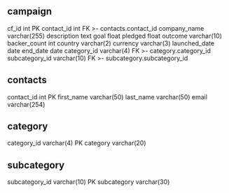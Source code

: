 campaign
-
cf_id int PK
contact_id int FK >- contacts.contact_id
company_name varchar(255)
description text
goal float
pledged float
outcome varchar(10)
backer_count int
country varchar(2)
currency varchar(3)
launched_date date
end_date date
category_id varchar(4) FK >- category.category_id 
subcategory_id varchar(10) FK >- subcategory.subcategory_id

contacts
-
contact_id int PK
first_name varchar(50)
last_name varchar(50)
email varchar(254)

category
-
category_id varchar(4) PK
category varchar(20)

subcategory
-
subcategory_id varchar(10) PK
subcategory varchar(30)
